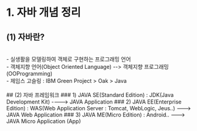 # 1. 자바 개념 정리

## (1) 자바란?
<br>
- 실생활을 모델링하여 객체로 구현하는 프로그래밍 언어<br>
- 객체지향 언어(Object Oriented Language) --> 객체지향 프로그래밍(OOProgramming)<br>
- 제임스 고슬링 : IBM Green Project > Oak > Java <br>
<br>	
## (2) 자바 프레임워크 
### 1) JAVA SE(Standard Edition) : JDK(Java Development Kit)  ----> JAVA Application
### 2) JAVA EE(Enterprise Edition) : WAS(Web Application Server : Tomcat, WebLogic, Jeus..) ---> JAVA Web Application
### 3) JAVA ME(Micro Edition) : Android..  ---> JAVA Micro Application (App)	                                  
		
